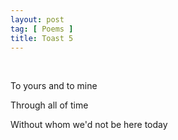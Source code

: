```yaml
---
layout: post
tag: [ Poems ]
title: Toast 5
---
```


<br/>

To yours and to mine

Through all of time

Without whom we'd not be here today



<br/>
